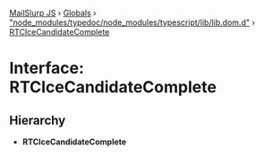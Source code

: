 [MailSlurp JS](../README.md) › [Globals](../globals.md) › ["node_modules/typedoc/node_modules/typescript/lib/lib.dom.d"](../modules/_node_modules_typedoc_node_modules_typescript_lib_lib_dom_d_.md) › [RTCIceCandidateComplete](_node_modules_typedoc_node_modules_typescript_lib_lib_dom_d_.rtcicecandidatecomplete.md)

# Interface: RTCIceCandidateComplete

## Hierarchy

* **RTCIceCandidateComplete**
